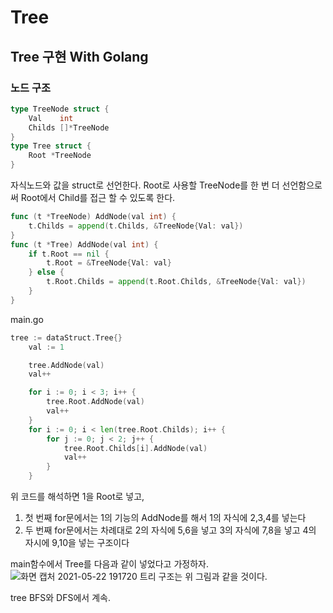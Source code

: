 # Tree

## Tree 구현 With Golang
### 노드 구조

```go
type TreeNode struct {
	Val    int
	Childs []*TreeNode
}
type Tree struct {
	Root *TreeNode
}
```
자식노드와 값을 struct로 선언한다.
Root로 사용할 TreeNode를 한 번 더 선언함으로써 Root에서 Child를 접근 할 수 있도록 한다.

```go
func (t *TreeNode) AddNode(val int) {
	t.Childs = append(t.Childs, &TreeNode{Val: val})
}
func (t *Tree) AddNode(val int) {
	if t.Root == nil {
		t.Root = &TreeNode{Val: val}
	} else {
		t.Root.Childs = append(t.Root.Childs, &TreeNode{Val: val})
	}
}
```

main.go
```go
tree := dataStruct.Tree{}
	val := 1

	tree.AddNode(val)
	val++

	for i := 0; i < 3; i++ {
		tree.Root.AddNode(val)
		val++
	}
	for i := 0; i < len(tree.Root.Childs); i++ {
		for j := 0; j < 2; j++ {
			tree.Root.Childs[i].AddNode(val)
			val++
		}
	}
```
위 코드를 해석하면 
1을 Root로 넣고,
1. 첫 번째 for문에서는 1의 기능의 AddNode를 해서 1의 자식에 2,3,4를 넣는다
2. 두 번째 for문에서는 차례대로 2의 자식에 5,6을 넣고
3의 자식에 7,8을 넣고
4의 자시에 9,10을 넣는 구조이다



main함수에서 Tree를 다음과 같이 넣었다고 가정하자.
![화면 캡처 2021-05-22 191720](https://user-images.githubusercontent.com/51067720/119223087-67d98680-bb32-11eb-8c56-0ce5c6fd3a21.png)
트리 구조는 위 그림과 같을 것이다.

tree BFS와 DFS에서 계속.